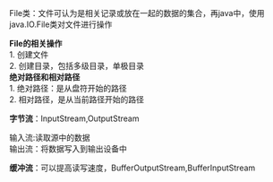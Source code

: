 
File类：文件可认为是相关记录或放在一起的数据的集合，再java中，使用java.IO.File类对文件进行操作
<div><B>File的相关操作</B></div>
<div>1. 创建文件</div>
<div>2. 创建目录，包括多级目录，单极目录</div>

<div><B>绝对路径和相对路径</B></div>
<div>1. 绝对路径：是从盘符开始的路径</div>
<div>2. 相对路径，是从当前路径开始的路径</div>

**字节流**：InputStream,OutputStream
<div>输入流:读取源中的数据</div>
<div>输出流：将数据写入到输出设备中</div>

**缓冲流**：可以提高读写速度，BufferOutputStream,BufferInputStream
